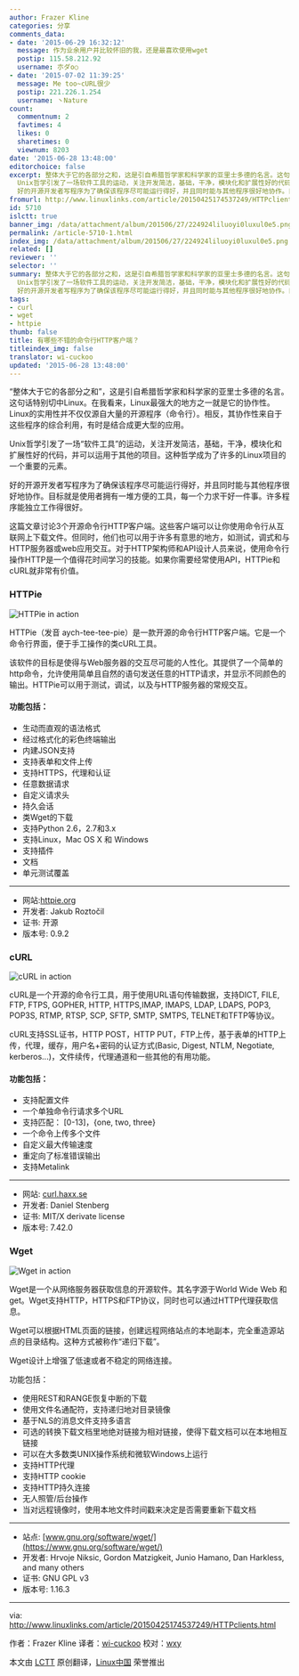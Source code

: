 ```yaml
---
author: Frazer Kline
categories: 分享
comments_data:
- date: '2015-06-29 16:32:12'
  message: 作为业余用户并比较怀旧的我，还是最喜欢使用wget
  postip: 115.58.212.92
  username: 朩ダo○
- date: '2015-07-02 11:39:25'
  message: Me too~cURL很少
  postip: 221.226.1.254
  username: 丶Nature
count:
  commentnum: 2
  favtimes: 4
  likes: 0
  sharetimes: 0
  viewnum: 8203
date: '2015-06-28 13:48:00'
editorchoice: false
excerpt: 整体大于它的各部分之和，这是引自希腊哲学家和科学家的亚里士多德的名言。这句话特别切中Linux。在我看来，Linux最强大的地方之一就是它的协作性。Linux的实用性并不仅仅源自大量的开源程序（命令行）。相反，其协作性来自于这些程序的综合利用，有时是结合成更大型的应用。
  Unix哲学引发了一场软件工具的运动，关注开发简洁，基础，干净，模块化和扩展性好的代码，并可以运用于其他的项目。这种哲学成为了许多的Linux项目的一个重要的元素。
  好的开源开发者写程序为了确保该程序尽可能运行得好，并且同时能与其他程序很好地协作。目标就
fromurl: http://www.linuxlinks.com/article/20150425174537249/HTTPclients.html
id: 5710
islctt: true
banner_img: /data/attachment/album/201506/27/224924liluoyi0luxul0e5.png
permalink: /article-5710-1.html
index_img: /data/attachment/album/201506/27/224924liluoyi0luxul0e5.png.thumb.jpg
related: []
reviewer: ''
selector: ''
summary: 整体大于它的各部分之和，这是引自希腊哲学家和科学家的亚里士多德的名言。这句话特别切中Linux。在我看来，Linux最强大的地方之一就是它的协作性。Linux的实用性并不仅仅源自大量的开源程序（命令行）。相反，其协作性来自于这些程序的综合利用，有时是结合成更大型的应用。
  Unix哲学引发了一场软件工具的运动，关注开发简洁，基础，干净，模块化和扩展性好的代码，并可以运用于其他的项目。这种哲学成为了许多的Linux项目的一个重要的元素。
  好的开源开发者写程序为了确保该程序尽可能运行得好，并且同时能与其他程序很好地协作。目标就
tags:
- curl
- wget
- httpie
thumb: false
title: 有哪些不错的命令行HTTP客户端？
titleindex_img: false
translator: wi-cuckoo
updated: '2015-06-28 13:48:00'
---
```


“整体大于它的各部分之和”，这是引自希腊哲学家和科学家的亚里士多德的名言。这句话特别切中Linux。在我看来，Linux最强大的地方之一就是它的协作性。Linux的实用性并不仅仅源自大量的开源程序（命令行）。相反，其协作性来自于这些程序的综合利用，有时是结合成更大型的应用。


Unix哲学引发了一场“软件工具”的运动，关注开发简洁，基础，干净，模块化和扩展性好的代码，并可以运用于其他的项目。这种哲学成为了许多的Linux项目的一个重要的元素。


好的开源开发者写程序为了确保该程序尽可能运行得好，并且同时能与其他程序很好地协作。目标就是使用者拥有一堆方便的工具，每一个力求干好一件事。许多程序能独立工作得很好。


这篇文章讨论3个开源命令行HTTP客户端。这些客户端可以让你使用命令行从互联网上下载文件。但同时，他们也可以用于许多有意思的地方，如测试，调式和与HTTP服务器或web应用交互。对于HTTP架构师和API设计人员来说，使用命令行操作HTTP是一个值得花时间学习的技能。如果你需要经常使用API，HTTPie和cURL就非常有价值。


### HTTPie


![HTTPie in action](/data/attachment/album/201506/27/224924liluoyi0luxul0e5.png)


HTTPie（发音 aych-tee-tee-pie）是一款开源的命令行HTTP客户端。它是一个命令行界面，便于手工操作的类cURL工具。


该软件的目标是使得与Web服务器的交互尽可能的人性化。其提供了一个简单的http命令，允许使用简单且自然的语句发送任意的HTTP请求，并显示不同颜色的输出。HTTPie可以用于测试，调试，以及与HTTP服务器的常规交互。


#### 功能包括：


* 生动而直观的语法格式
* 经过格式化的彩色终端输出
* 内建JSON支持
* 支持表单和文件上传
* 支持HTTPS，代理和认证
* 任意数据请求
* 自定义请求头
* 持久会话
* 类Wget的下载
* 支持Python 2.6，2.7和3.x
* 支持Linux，Mac OS X 和 Windows
* 支持插件
* 文档
* 单元测试覆盖




---


* 网站:[httpie.org](http://httpie.org/)
* 开发者: Jakub Roztočil
* 证书: 开源
* 版本号: 0.9.2


### cURL


![cURL in action](/data/attachment/album/201506/27/224927avlzxesxbsbx1xjt.png)


cURL是一个开源的命令行工具，用于使用URL语句传输数据，支持DICT, FILE, FTP, FTPS, GOPHER, HTTP, HTTPS,IMAP, IMAPS, LDAP, LDAPS, POP3, POP3S, RTMP, RTSP, SCP, SFTP, SMTP, SMTPS, TELNET和TFTP等协议。


cURL支持SSL证书，HTTP POST，HTTP PUT，FTP上传，基于表单的HTTP上传，代理，缓存，用户名+密码的认证方式(Basic, Digest, NTLM, Negotiate, kerberos...)，文件续传，代理通道和一些其他的有用功能。


#### 功能包括：


* 支持配置文件
* 一个单独命令行请求多个URL
* 支持匹配： [0-13]，{one, two, three}
* 一个命令上传多个文件
* 自定义最大传输速度
* 重定向了标准错误输出
* 支持Metalink




---


* 网站: [curl.haxx.se](http://curl.haxx.se/)
* 开发者: Daniel Stenberg
* 证书: MIT/X derivate license
* 版本号: 7.42.0


### Wget


![Wget in action](/data/attachment/album/201506/27/224930m3kp5wnnanraqah8.png)


Wget是一个从网络服务器获取信息的开源软件。其名字源于World Wide Web 和 get。Wget支持HTTP，HTTPS和FTP协议，同时也可以通过HTTP代理获取信息。


Wget可以根据HTML页面的链接，创建远程网络站点的本地副本，完全重造源站点的目录结构。这种方式被称作“递归下载”。


Wget设计上增强了低速或者不稳定的网络连接。


功能包括：


* 使用REST和RANGE恢复中断的下载
* 使用文件名通配符，支持递归地对目录镜像
* 基于NLS的消息文件支持多语言
* 可选的转换下载文档里地绝对链接为相对链接，使得下载文档可以在本地相互链接
* 可以在大多数类UNIX操作系统和微软Windows上运行
* 支持HTTP代理
* 支持HTTP cookie
* 支持HTTP持久连接
* 无人照管/后台操作
* 当对远程镜像时，使用本地文件时间戳来决定是否需要重新下载文档




---


* 站点: [www.gnu.org/software/wget/](https://www.gnu.org/software/wget/)
* 开发者: Hrvoje Niksic, Gordon Matzigkeit, Junio Hamano, Dan Harkless, and many others
* 证书: GNU GPL v3
* 版本号: 1.16.3




---


via: <http://www.linuxlinks.com/article/20150425174537249/HTTPclients.html>


作者：Frazer Kline 译者：[wi-cuckoo](https://github.com/wi-cuckoo) 校对：[wxy](https://github.com/wxy)


本文由 [LCTT](https://github.com/LCTT/TranslateProject) 原创翻译，[Linux中国](http://linux.cn/) 荣誉推出